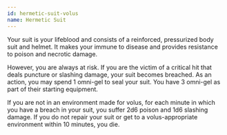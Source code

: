 ```yaml
---
id: hermetic-suit-volus
name: Hermetic Suit
---
```

Your suit is your lifeblood and consists of a reinforced, pressurized body suit and helmet. It makes your immune to 
disease and provides resistance to poison and necrotic damage. 

However, you are always at risk. If you are the victim of a critical hit that deals puncture or slashing damage, your 
suit becomes breached. As an action, you may spend 1 omni-gel to seal your suit. You have 3 omni-gel as part of their starting equipment.

If you are not in an environment made for volus, for each minute in which you have a breach in your suit, you suffer 
2d6 poison and 1d6 slashing damage. If you do not repair your suit or get to a volus-appropriate environment within 10 minutes, you die.
